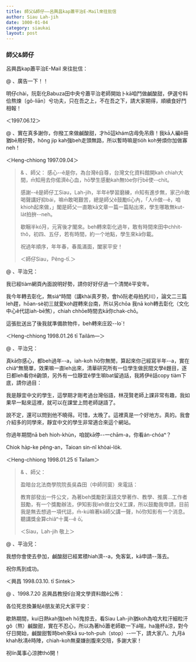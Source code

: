 ```yaml
---
title: 師父&師仔——呂興昌kap蕭平治E-Mail來往批信
author: Siau Lah-jih
date: 1000-01-04
category: siaukai
layout: post
---
```


### 師父&師仔

呂興昌kap蕭平治E-Mail 來往批信：

  

@ 、廣告一下！！

明仔chài，阮彰化Babuza田中央兮蕭平治老師開始卜kā咱鬥做鹹酸甜，伊選兮料佮熬煉〔gô-liān〕兮功夫，只在吾之上，不在吾之下，請大家期得，順續食好鬥相報！

＜1997.06.12＞

  

@ 、實在真多謝你，你撥工來做鹹酸甜，才hō͘這khám店毋免吊鼎！我kā人編ê冊猶bē用好勢，hông jip kah強beh走頭無路，所以暫時嘛是tio̍h koh勞煩你加做寡neh！

＜Heng-chhiong 1997.09.04＞
 

> & 、師父：
感心--ê是你，為台灣ê自尊，台灣文化資料館開kah chiah大間，m̄知用去你偌濟ê心血，hō͘學生感動kah無tòe你行bē使--chit。
> 
> 感謝--ê是師仔工Siau，Lah-jih，半年ê學習磨練，m̄知有進步無，家己m̄敢喝聲講好抑bái，嘛m̄敢喝艱苦，總是師父ê鼓勵tī心內，「人m̄做--ê，咱khioh起來做，」閣是師父一直敢kā文章一篇一篇貼出來，學生哪敢無kut-la̍t拍拚--neh。
> 
> 歇睏半kó͘月，元宵後才閣來。beh轉來彰化過年，敢有時間來田中chhit-thô，初四、五仔，若有時間，約一个地點，學生來kā你載。
> 
> 祝過年順序，年年春，春風滿面，闔家平安！
> 
>＜師仔Siau，Pêng-tī.＞

  

@ 、平治兄：

我已經tiàm網頁內面說明好勢，請你好好仔過一个清閒ê平安年。

我今年轉去彰化，無siáⁿ時間（講khài真歹勢，會hō͘阮老母拍尻川），論文二三篇leh趕，hōan-sè初三就愛koh趕轉來台南，所以另chōa 我nā koh轉去彰化（文化中心ê代誌iah-bē煞），chiah chhōe時間去kā你chak-chō。

這張批送出了後我就準備款物件，beh轉來庄跤--lo͘！

＜Heng-chhiong 1998.01.26 tī Tailâm—＞

@ 、平治兄：

真kā你感心，都beh過年--a，iah-koh hō͘你無閒，算起來你己經寫半年--a，實在chiâⁿ無簡單，效果嘛一直leh出來，清華研究所有一位學生做民間文學ê題目，逐日都leh看你ê齣頭，另外有一位靜宜ê學生嘛bat留過話，我將伊ê話copy tiàm下底，請你過目：

我是靜宜中文的學生，這學期才剛考過台灣俗語，林茂賢老師上課非常有趣，我如果早一點來這裡，就可以在課堂上問老師謎語了。

說不定，還可以問到他不曉得。可惜，太晚了。這裡真是一个好地方。真的。我會介紹多的同學來，靜宜中文的學生非常適合來這个網站。

你過年期間nā beh hioh-khùn，咱就kā停--一chām-a，你看án-chóaⁿ？

Chiok ha̍p-ke pêng-an，Taioan sin-nî khòai-lo̍k.

＜Heng-chhiong 1998.01.25 tī Tailam＞

  

> & 、師父：
> 
> 盈暗台北法商學院院長吳森田（中師同窗）來電話：
> 
> 教育部發出一件公文，為著beh獎勵對漢語文學著作、教學、推廣…工作者鼓勵，有一个獎勵辦法，伊知影我leh做台文ê工課，所以鼓勵我申請，目前我是無去想過一項代誌，m̄-kú嘛著kā師父講一聲，hō͘你知影有一个消息。聽講獎金算chiâⁿ十萬--ê ō͘。
> 
> ＜Siau，Lah-jih 敬上＞

  

@ 、平治兄：

我想你會使去參加，鹹酸甜已經累積hiah濟--a，免客氣，kā申請--落去。

祝你馬到成功。

＜興昌 1998.03.10. tī Sintek＞

@ 、1998.7.20 呂興昌教授tī台灣文學資料館ê公佈：

各位死忠換兼帖ê朋友弟兄大家平安：

歇熱期間，kui日熱kah強beh hō͘鬼掠去，看Siau Lah-jih猶koh為咱大粒汗細粒汗gô（熬）鹹酸甜，實在不忍心，所以為著hō͘蕭老師歇一下á喘，ha幾杯á涼，對今仔日開始，鹹酸甜暫時beh來kā su-to͘h-puh（stop）--一下，請大家八、九月á khah秋凊ê時陣，chiah-koh無棄嫌剖腹來交陪，多謝大家！

祝lín萬事心涼脾thó͘開！
